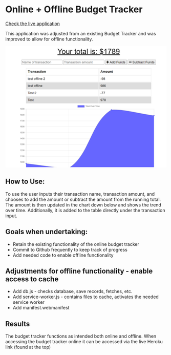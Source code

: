 # Online + Offline Budget Tracker

[Check the live application](https://gentle-brook-00123.herokuapp.com/)

This application was adjusted from an existing Budget Tracker and was improved to allow for offline functionality.

<img src= "https://github.com/Hannybiggs/online_offline_budget_tracker/blob/main/Assets/Screenshot%202021-07-09%20143941.png">

## How to Use:
To use the user inputs their transaction name, transaction amount, and chooses to add the amount or subtract the amount from the running total. The amount is then updated in the chart down below and shows the trend over time. Additionally, it is added to the table directly under the transaction input.

## Goals when undertaking:
- Retain the existing functionality of the online budget tracker
- Commit to Github frequently to keep track of progress
- Add needed code to enable offline functionality 


## Adjustments for offline functionality - enable access to cache
- Add db.js - checks database, save records, fetches, etc. 
- Add service-worker.js - contains files to cache, activates the needed service worker
- Add manifest.webmanifest


## Results
The budget tracker functions as intended both online and offline. When accessing the budget tracker online it can be accessed via the live Heroku link (found at the top)